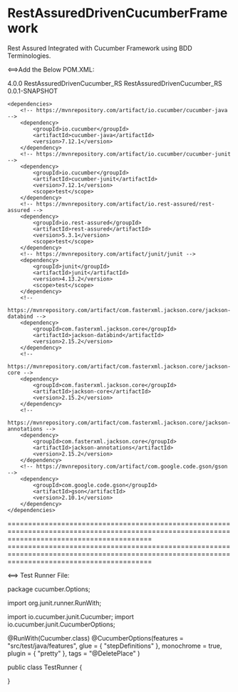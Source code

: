 # RestAssuredDrivenCucumberFramework
Rest Assured Integrated with Cucumber Framework using BDD Terminologies.


<==>Add the Below POM.XML:

<project xmlns="http://maven.apache.org/POM/4.0.0"
	xmlns:xsi="http://www.w3.org/2001/XMLSchema-instance"
	xsi:schemaLocation="http://maven.apache.org/POM/4.0.0 https://maven.apache.org/xsd/maven-4.0.0.xsd">
	<modelVersion>4.0.0</modelVersion>
	<groupId>RestAssuredDrivenCucumber_RS</groupId>
	<artifactId>RestAssuredDrivenCucumber_RS</artifactId>
	<version>0.0.1-SNAPSHOT</version>

	<dependencies>
		<!-- https://mvnrepository.com/artifact/io.cucumber/cucumber-java -->
		<dependency>
			<groupId>io.cucumber</groupId>
			<artifactId>cucumber-java</artifactId>
			<version>7.12.1</version>
		</dependency>
		<!-- https://mvnrepository.com/artifact/io.cucumber/cucumber-junit -->
		<dependency>
			<groupId>io.cucumber</groupId>
			<artifactId>cucumber-junit</artifactId>
			<version>7.12.1</version>
			<scope>test</scope>
		</dependency>
		<!-- https://mvnrepository.com/artifact/io.rest-assured/rest-assured -->
		<dependency>
			<groupId>io.rest-assured</groupId>
			<artifactId>rest-assured</artifactId>
			<version>5.3.1</version>
			<scope>test</scope>
		</dependency>
		<!-- https://mvnrepository.com/artifact/junit/junit -->
		<dependency>
			<groupId>junit</groupId>
			<artifactId>junit</artifactId>
			<version>4.13.2</version>
			<scope>test</scope>
		</dependency>
		<!--
		https://mvnrepository.com/artifact/com.fasterxml.jackson.core/jackson-databind -->
		<dependency>
			<groupId>com.fasterxml.jackson.core</groupId>
			<artifactId>jackson-databind</artifactId>
			<version>2.15.2</version>
		</dependency>
		<!--
		https://mvnrepository.com/artifact/com.fasterxml.jackson.core/jackson-core -->
		<dependency>
			<groupId>com.fasterxml.jackson.core</groupId>
			<artifactId>jackson-core</artifactId>
			<version>2.15.2</version>
		</dependency>
		<!--
		https://mvnrepository.com/artifact/com.fasterxml.jackson.core/jackson-annotations -->
		<dependency>
			<groupId>com.fasterxml.jackson.core</groupId>
			<artifactId>jackson-annotations</artifactId>
			<version>2.15.2</version>
		</dependency>
		<!-- https://mvnrepository.com/artifact/com.google.code.gson/gson -->
		<dependency>
			<groupId>com.google.code.gson</groupId>
			<artifactId>gson</artifactId>
			<version>2.10.1</version>
		</dependency>
	</dependencies>
</project>
===============================================================================================================================================
===============================================================================================================================================


<==> Test Runner File:

package cucumber.Options;

import org.junit.runner.RunWith;

import io.cucumber.junit.Cucumber;
import io.cucumber.junit.CucumberOptions;

@RunWith(Cucumber.class)
@CucumberOptions(features = "src/test/java/features", glue = { "stepDefinitions" }, monochrome = true, plugin = {
		"pretty" }, tags =  "@DeletePlace" )

public class TestRunner {

}

